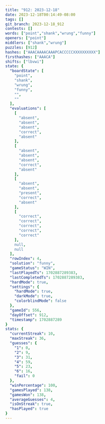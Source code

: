 ```yaml
---
title: "912: 2023-12-18"
date: 2023-12-18T00:14:49-08:00
tags: []
git_branch: 2023-12-18_912
contests: []
words: ["point","shank","wrung","funny"]
openers: ["point"]
middlers: ["shank","wrung"]
puzzles: [912]
hashes: ["AAACAAAACAAAPCACCCCCXXXXXXXXXX"]
firsthashes: ["AAACA"]
shifts: ["lbvwi"]
state: {
  "boardState": [
    "point",
    "shank",
    "wrung",
    "funny",
    "",
    ""
  ],
  "evaluations": [
    [
      "absent",
      "absent",
      "absent",
      "correct",
      "absent"
    ],
    [
      "absent",
      "absent",
      "absent",
      "correct",
      "absent"
    ],
    [
      "absent",
      "absent",
      "present",
      "correct",
      "absent"
    ],
    [
      "correct",
      "correct",
      "correct",
      "correct",
      "correct"
    ],
    null,
    null
  ],
  "rowIndex": 4,
  "solution": "funny",
  "gameStatus": "WIN",
  "lastPlayedTs": 1702887289383,
  "lastCompletedTs": 1702887289383,
  "hardMode": true,
  "settings": {
    "hardMode": true,
    "darkMode": true,
    "colorblindMode": false
  },
  "gameId": 556,
  "dayOffset": 912,
  "timestamp": 1702887289
}
stats: {
  "currentStreak": 10,
  "maxStreak": 36,
  "guesses": {
    "1": 0,
    "2": 9,
    "3": 31,
    "4": 59,
    "5": 23,
    "6": 16,
    "fail": 0
  },
  "winPercentage": 100,
  "gamesPlayed": 138,
  "gamesWon": 138,
  "averageGuesses": 4,
  "isOnStreak": true,
  "hasPlayed": true
}
---
```

<!-- more -->
